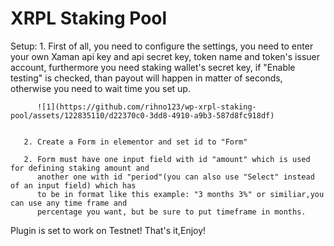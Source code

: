 ﻿# XRPL Staking Pool
Setup: 
       1. First of all, you need to configure the settings, you need to enter your own Xaman api key 
          and api secret key, token name and token's issuer account, furthermore you need staking
          wallet's secret key, if "Enable testing" is checked, than payout will happen in matter
          of seconds, otherwise you need to wait time you set up.
          
          ![1](https://github.com/rihno123/wp-xrpl-staking-pool/assets/122835110/d22370c0-3dd8-4910-a9b3-587d8fc918df)

       
       2. Create a Form in elementor and set id to "Form"

       2. Form must have one input field with id "amount" which is used for defining staking amount and 
          another one with id "period"(you can also use "Select" instead of an input field) which has 
          to be in format like this example: "3 months 3%" or similiar,you can use any time frame and 
          percentage you want, but be sure to put timeframe in months.


Plugin is set to work on Testnet!
That's it,Enjoy!
